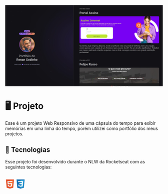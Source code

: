 <div>
  <img src=".github/nlw.jpg" alt="Demonstração do projeto" widht="100%" />
</div>

# 🖥️ Projeto

<p>
  Esse é um projeto Web Responsivo de uma cápsula do tempo para exibir memórias em uma linha do tempo, porém utilizei como portfólio dos meus projetos.
</p>

## 🚀 Tecnologias

<p>
 Esse projeto foi desenvolvido durante o NLW da Rocketseat com as seguintes tecnologias: 
 <div><br/>
  <img align="center" alt="Renan-Js" height="30" widht="40" src="https://raw.githubusercontent.com/devicons/devicon/master/icons/html5/html5-original.svg">
  <img align="center" alt="Renan-Js" height="30" widht="40" src="https://raw.githubusercontent.com/devicons/devicon/master/icons/css3/css3-original.svg">
</div>
</p>
